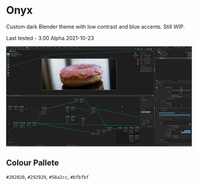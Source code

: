 # Onyx

Custom dark Blender theme with low contrast and blue accents. Still WIP.

Last tested - 3.00 Alpha 2021-10-23

![ScreenShot](/img/onyx_theme_example_211024.png)

## Colour Pallete
`#202020`, `#292929`, `#58a2cc`, `#bfbfbf`